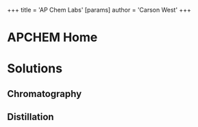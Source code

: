 +++
 title = 'AP Chem Labs'
[params]
	author = 'Carson West'
+++
# APCHEM Home
# Solutions
## Chromatography
## Distillation